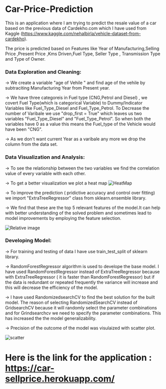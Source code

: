 # Car-Price-Prediction

 This is an application where I am trying to predict the resale value of a car based on the previous data of Cardekho.com which I have used from Kaggle  (https://www.kaggle.com/nehalbirla/vehicle-dataset-from-cardekho).

 The price is predicted based on Features like Year of Manufacturing,Selling Price ,Present Price ,Kms Driven,Fuel Type, Seller Type , Transmission Type and Type of Owner.
 
### Data Exploration and Cleaning:

-> We  create a variable "age of Vehile " and find age of the vehile by subtraciting Manufacturing Year from Present year.

-> We have three categoreis in Fuel type (CNG,Petrol and Diesel) , we covert Fuel Type(which is categorical Variable) to Dummy/Indicator Variables like Fuel_Type_Diesel and Fuel_Type_Petrol. To Decrease the number of Varibale we use "drop_first = True" which leaves us two variables "Fuel_Type_Diesel" and "Fuel_Type_Petrol". So when both the variables have 0 as a value this means the Fuel_type of the Vehicle would have been "CNG".

-> As we don't want current Year as a varibale any more we drop the column from the data set.

### Data Visualization and Analysis:
-> To see the relationship between the two variables we find the correlation value of every variable with each other.

-> To get a better visualization we plot a heat map 
![HeatMap](https://user-images.githubusercontent.com/92235451/150414510-9fc1d3b8-6468-4812-b5a4-35bb320a154b.png)


-> To improve the prediction ( pridictive accuracy and control over fitting) we import "ExtraTreeRegressor" class from sklearn.ensemble library.

-> We find that these are the top 5 relevant features of the model.It can help with better understanding of the solved problem and sometimes lead to model improvements by employing the feature selection.

![Relative image](https://user-images.githubusercontent.com/92235451/150423099-a2059f11-de2d-4f69-a0d7-e121f727a332.png)

### Developing Model:
-> For training and testing of data I have use train_test_split of sklearn library.

-> RandomForestRegressor algorithm is used to develope the base model. I have used RandomForestRegressor instead of ExtraTreeRegressor because with ExtraTreeRegressor ( it is faster than RandomForestRegressor) but if the data is redundant or repeated frequently the variance will increase and this will decrease the efficiency of the model.

-> I have used RandomizedsearchCV to find the best solution for the built model. The reason of selecting RandomizedSearchCV instead of GridsearchCV because it will randomly select the parameter combinations and for Grindsearchcv we need to specify the parameter combinations. This has increased the the model generalizability.

-> Precision of the outcome of the model was visulaized with scatter plot.

![scatter](https://user-images.githubusercontent.com/92235451/150428001-80f44aa1-f404-48db-8ab7-4b9fbba18d5a.png)


# Here is the link for the application : https://car-sellprice.herokuapp.com/

